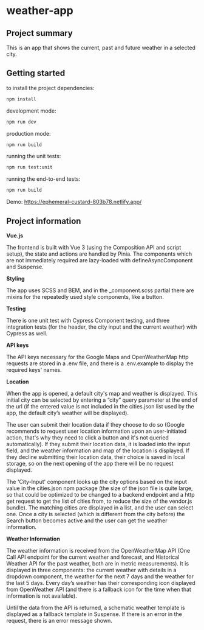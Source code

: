 # weather-app

## Project summary
This is an app that shows the current, past and future weather in a selected city.

## Getting started
to install the project dependencies:
```sh
npm install
```
development mode:
```sh
npm run dev
```

production mode:
```sh
npm run build
```

running the unit tests:
```sh
npm run test:unit 
```

running the end-to-end tests:
```sh
npm run build
```

Demo: https://ephemeral-custard-803b78.netlify.app/

## Project information

<strong>Vue.js</strong>

The frontend is built with Vue 3 (using the Composition API and script setup), the state and actions are handled by Pinia. The components which are not immediately required are lazy-loaded with defineAsyncComponent and Suspense.

<strong>Styling</strong>

The app uses SCSS and BEM, and in the _component.scss partial there are mixins for the repeatedly used style components, like a button.

<strong>Testing</strong>

There is one unit test with Cypress Component testing, and three integration tests (for the header, the city input and the current weather) with Cypress as well.


<strong>API keys</strong>

The API keys necessary for the Google Maps and OpenWeatherMap http requests are stored in a .env file, and there is a .env.example to display the required keys' names.

<strong>Location</strong>

When the app is opened, a default city's map and weather is displayed. This initial city can be selected by entering a “city” query parameter at the end of the url (if the entered value is not included in the cities.json list used by the app, the default city’s weather will be displayed). 

The user can submit their location data if they choose to do so (Google recommends to request user location information upon an user-initiated action, that's why they need to click a button and it's not queried automatically). If they submit their location data, it is loaded into the input field, and the weather information and map of the location is displayed. If they decline submitting their location data, their choice is saved in local storage, so on the next opening of the app there will be no request displayed.

The 'City-Input' component looks up the city options based on the input value in the cities.json npm package (the size of the json file is quite large, so that could be optimized to be changed to a backend endpoint and a http get request to get the list of cities from, to reduce the size of the vendor.js bundle). The matching cities are displayed in a list, and the user can select one. Once a city is selected (which is different from the city before) the Search button becomes active and the user can get the weather information.

<strong>Weather Information</strong>

The weather information is received from the OpenWeatherMap API (One Call API endpoint for the current weather and forecast, and Historical Weather API for the past weather, both are in metric measurements). It is  displayed in three components: the current weather with details in a dropdown component, the weather for the next 7 days and the weather for the last 5 days. Every day’s weather has their corresponding icon displayed from  OpenWeather API (and there is a fallback icon for the time when that information is not available). 

Until the data from the API is returned, a schematic weather template is displayed as a fallback template in Suspense.
If there is an error in the request, there is an error message shown.


